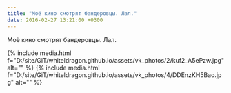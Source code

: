 ```yaml
---
title: "Моё кино смотрят бандеровцы. Лал."
date: 2016-02-27 13:21:00 +0300
---
```


Моё кино смотрят бандеровцы. Лал.


{% include media.html f="D:/site/GiT/whiteldragon.github.io/assets/vk_photos/2/kuf2_A5ePzw.jpg" alt="" %}
{% include media.html f="D:/site/GiT/whiteldragon.github.io/assets/vk_photos/4/DDEnzKH5Bao.jpg" alt="" %}
